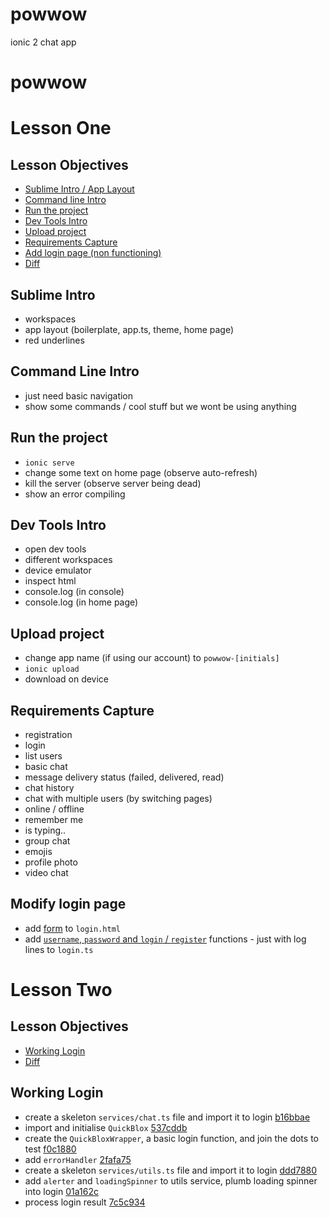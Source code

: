 # powwow
ionic 2 chat app

# powwow

# Lesson One

## Lesson Objectives

* [Sublime Intro / App Layout](#sublime-intro)
* [Command line Intro](#command-line-intro)
* [Run the project](#run-the-project)
* [Dev Tools Intro](#dev-tools-intro)
* [Upload project](#upload-the-project)
* [Requirements Capture](#requirements-capture)
* [Add login page (non functioning)](#add-login-page)
* [Diff](https://github.com/lathonez/powwow-lessons/compare/v0.1...v1.0)

## Sublime Intro

* workspaces
* app layout (boilerplate, app.ts, theme, home page)
* red underlines

## Command Line Intro

* just need basic navigation
* show some commands / cool stuff but we wont be using anything

## Run the project

* `ionic serve`
* change some text on home page (observe auto-refresh)
* kill the server (observe server being dead)
* show an error compiling

## Dev Tools Intro

* open dev tools
* different workspaces
* device emulator
* inspect html
* console.log (in console)
* console.log (in home page)

## Upload project

* change app name (if using our account) to `powwow-[initials]`
* `ionic upload`
* download on device

## Requirements Capture

* registration
* login
* list users
* basic chat
* message delivery status (failed, delivered, read)
* chat history
* chat with multiple users (by switching pages)
* online / offline
* remember me
* is typing..
* group chat
* emojis
* profile photo
* video chat

## Modify login page

* add [form](https://github.com/lathonez/powwow-lessons/blob/d1dc54c825bc97cbe65532492c95a21d44288ebb/app/pages/login/login.html#L17-L38) to `login.html`
* add [`username`, `password` and `login` / `register`](https://github.com/lathonez/powwow-lessons/blob/d1dc54c825bc97cbe65532492c95a21d44288ebb/app/pages/login/login.ts#L15-L30) functions - just with log lines to `login.ts`

# Lesson Two

## Lesson Objectives

* [Working Login](#working-login)
* [Diff](https://github.com/lathonez/powwow-lessons/compare/v1.0...v2.0)

## Working Login

* create a skeleton `services/chat.ts` file and import it to login [b16bbae](https://github.com/lathonez/powwow-lessons/commit/b16bbae)
* import and initialise `QuickBlox` [537cddb](https://github.com/lathonez/powwow-lessons/commit/537cddb)
* create the `QuickBloxWrapper`, a basic login function, and join the dots to test [f0c1880](https://github.com/lathonez/powwow-lessons/commit/f0c1880)
* add `errorHandler` [2fafa75](https://github.com/lathonez/powwow-lessons/commit/2fafa75)
* create a skeleton `services/utils.ts` file and import it to login [ddd7880](https://github.com/lathonez/powwow-lessons/commit/ddd7880)
* add `alerter` and `loadingSpinner` to utils service, plumb loading spinner into login [01a162c](https://github.com/lathonez/powwow-lessons/commit/01a162c)
* process login result [7c5c934](https://github.com/lathonez/powwow-lessons/commit/7c5c934)